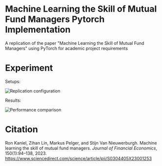 # Machine Learning the Skill of Mutual Fund Managers Pytorch Implementation
A replication of the paper "Machine Learning the Skill of Mutual Fund Managers" using PyTorch for academic project requirements

# Experiment
Setups:

![Replication configuration](https://github.com/user-attachments/assets/1256dec3-4bf5-45a9-ab84-579f33c513e9)

Results:

![Performance comparison](https://github.com/user-attachments/assets/21f64b8b-1c0c-4eac-af49-008a696f9d9c)


# Citation
Ron Kaniel, Zihan Lin, Markus Pelger, and Stijn Van Nieuwerburgh. Machine learning the skill of mutual fund managers. _Journal of Financial Economics_, 150(1):94–138, 2023. https://www.sciencedirect.com/science/article/pii/S0304405X23001253 
